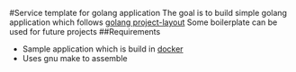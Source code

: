 #Service template for golang application
The goal is to build simple golang application which
follows [golang project-layout](https://github.com/golang-standards/project-layout)
Some boilerplate can be used for future projects
##Requirements
- Sample application which is build in [docker](https://www.docker.com/)
- Uses gnu make to assemble

